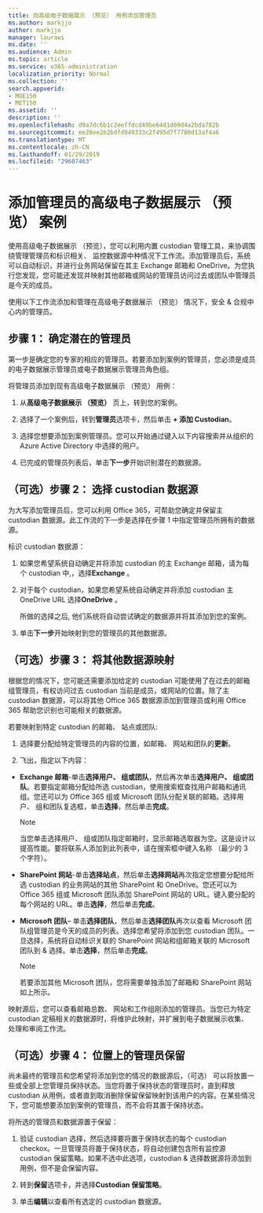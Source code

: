 ```yaml
---
title: 向高级电子数据展示 （预览） 用例添加管理员
ms.author: markjjo
author: markjjo
manager: laurawi
ms.date: ''
ms.audience: Admin
ms.topic: article
ms.service: o365-administration
localization_priority: Normal
ms.collection: ''
search.appverid:
- MOE150
- MET150
ms.assetid: ''
description: ''
ms.openlocfilehash: d9a7dc6b1c2eeffdcd49be64d1d09d4a2bda782b
ms.sourcegitcommit: ee28ee2b2bdfd049333c2f495d7f7780d13af4a6
ms.translationtype: MT
ms.contentlocale: zh-CN
ms.lasthandoff: 01/29/2019
ms.locfileid: "29607463"
---
```

# <a name="add-custodians-to-an-advanced-ediscovery-preview-case"></a>添加管理员的高级电子数据展示 （预览） 案例

使用高级电子数据展示 （预览），您可以利用内置 custodian 管理工具，来协调围绕管理管理员和标识相关、 监控数据源中种情况下工作流。添加管理员后，系统可以自动标识，并进行业务网站保留在其主 Exchange 邮箱和 OneDrive。为您执行您发现，您可能还发现并映射其他邮箱或网站的管理员访问过去或团队中管理员是今天的成员。

使用以下工作流添加和管理在高级电子数据展示 （预览） 情况下，安全 & 合规中心内的管理员。 

## <a name="step-1-identify-potential-custodians"></a>步骤 1： 确定潜在的管理员

第一步是确定您的专家的相应的管理员。若要添加到案例的管理员，您必须是成员的电子数据展示管理员或电子数据展示管理员角色组。   

将管理员添加到现有高级电子数据展示 （预览） 用例：

1. 从**高级电子数据展示 （预览）** 页上，转到您的案例。
 
2. 选择了一个案例后，转到**管理员**选项卡，然后单击 **+ 添加 Custodian**。 
 
3. 选择您想要添加到案例管理员。您可以开始通过键入以下内容搜索并从组织的 Azure Active Directory 中选择的用户。
 
4. 已完成的管理员列表后，单击**下一步**开始识别潜在的数据源。 
   
## <a name="optional-step-2-select-custodian-data-sources"></a>（可选）步骤 2： 选择 custodian 数据源

为大写添加管理员后，您可以利用 Office 365，可帮助您确定并保留主 custodian 数据源。此工作流的下一步是选择在步骤 1 中指定管理员所拥有的数据源。 

标识 custodian 数据源： 

1. 如果您希望系统自动确定并将添加 custodian 的主 Exchange 邮箱，请为每个 custodian 中,，选择**Exchange** 。 
 
2. 对于每个 custodian，如果您希望系统自动确定并将添加 custodian 主 OneDrive URL 选择**OneDrive** 。 

    所做的选择之后, 他们系统将自动尝试确定的数据源并将其添加到您的案例。
 
4. 单击**下一步**开始映射到您的管理员的其他数据源。

## <a name="optional-step-3-map-additional-data-sources"></a>（可选）步骤 3： 将其他数据源映射

根据您的情况下，您可能还需要添加给定的 custodian 可能使用了在过去的邮箱组管理员，有权访问过去 custodian 当前是成员，或网站的位置。除了主 custodian 数据源，可以将其他 Office 365 数据源添加到管理员或利用 Office 365 帮助您识别也可能相关的数据源。 

若要映射到特定 custodian 的邮箱、 站点或团队:
1. 选择要分配给特定管理员的内容的位置，如邮箱、 网站和团队的**更新**。 

2. 飞出，指定以下内容：
   
  -  **Exchange 邮箱**-单击**选择用户、 组或团队**，然后再次单击**选择用户、 组或团队**。若要指定邮箱分配给所选 custodian，使用搜索框查找用户邮箱和通讯组。您还可以为 Office 365 组或 Microsoft 团队分配关联的邮箱。选择用户、 组和团队复选框，单击**选择**，然后单击**完成**。

      > [!NOTE]
      > 当您单击选择用户、 组或团队指定邮箱时，显示邮箱选取器为空。这是设计以提高性能。要将联系人添加到此列表中，请在搜索框中键入名称 （最少的 3 个字符）。
     
   - **SharePoint 网站**-单击**选择站点**，然后单击**选择网站**再次指定您想要分配给所选 custodian 的业务网站的其他 SharePoint 和 OneDrive。您还可以为 Office 365 组或 Microsoft 团队添加 SharePoint 网站的 URL。键入要分配的每个网站的 URL。单击**选择**，然后单击**完成**。
   - **Microsoft 团队**– 单击**选择团队**，然后单击**选择团队**再次以查看 Microsoft 团队组管理员是今天的成员的列表。选择您希望将添加到您 custodian 团队。一旦选择，系统将自动标识关联的 SharePoint 网站和组邮箱关联的 Microsoft 团队到 & 选择。单击**选择**，然后单击**完成**。
        
      > [!NOTE]
      > 若要添加其他 Microsoft 团队，您将需要单独添加了邮箱和 SharePoint 网站如上所示。

映射源后，您可以查看邮箱总数、 网站和工作组刚添加的管理员。当您已为特定 custodian 定稿相关的数据源时，将维护此映射，并扩展到电子数据展示收集、 处理和审阅工作流。 

## <a name="optional-step-4-place-custodians-on-hold"></a>（可选）步骤 4： 位置上的管理员保留

 尚未最终的管理员和您希望将添加到您的情况的数据源后，（可选） 可以将放置一些或全部上您管理员保持状态。当您将置于保持状态的管理员时，直到释放 custodian 从用例，或者直到取消删除保留保留映射到该用户的内容。在某些情况下，您可能想要添加到案例的管理员，而不会将其置于保持状态。 

将所选的管理员和数据源置于保留：

1. 验证 custodian 选择，然后选择要将置于保持状态的每个 custodian checkox。一旦管理员将置于保持状态，将自动创建包含所有监控源 custodian 保留策略。如果不选中此选项，custodian & 选择数据源将添加到用例，但不是会保留内容。

2. 转到**保留**选项卡，并选择**Custodian 保留策略**。 

3. 单击**编辑**以查看所有选定的 custodian 数据源。
